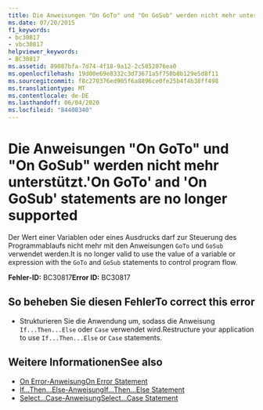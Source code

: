 ```yaml
---
title: Die Anweisungen "On GoTo" und "On GoSub" werden nicht mehr unterstützt.
ms.date: 07/20/2015
f1_keywords:
- bc30817
- vbc30817
helpviewer_keywords:
- BC30817
ms.assetid: 89087bfa-7d74-4f18-9a12-2c5852076ea0
ms.openlocfilehash: 19d00e69e8332c3d73671a5f750b8b129e5d8f11
ms.sourcegitcommit: f8c270376ed905f6a8896ce0fe25b4f4b38ff498
ms.translationtype: MT
ms.contentlocale: de-DE
ms.lasthandoff: 06/04/2020
ms.locfileid: "84408340"
---
```

# <a name="on-goto-and-on-gosub-statements-are-no-longer-supported"></a><span data-ttu-id="f4491-102">Die Anweisungen "On GoTo" und "On GoSub" werden nicht mehr unterstützt.</span><span class="sxs-lookup"><span data-stu-id="f4491-102">'On GoTo' and 'On GoSub' statements are no longer supported</span></span>
<span data-ttu-id="f4491-103">Der Wert einer Variablen oder eines Ausdrucks darf zur Steuerung des Programmablaufs nicht mehr mit den Anweisungen `GoTo` und `GoSub` verwendet werden.</span><span class="sxs-lookup"><span data-stu-id="f4491-103">It is no longer valid to use the value of a variable or expression with the `GoTo` and `GoSub` statements to control program flow.</span></span>  
  
 <span data-ttu-id="f4491-104">**Fehler-ID:** BC30817</span><span class="sxs-lookup"><span data-stu-id="f4491-104">**Error ID:** BC30817</span></span>  
  
## <a name="to-correct-this-error"></a><span data-ttu-id="f4491-105">So beheben Sie diesen Fehler</span><span class="sxs-lookup"><span data-stu-id="f4491-105">To correct this error</span></span>  
  
- <span data-ttu-id="f4491-106">Strukturieren Sie die Anwendung um, sodass die Anweisung `If...Then...Else` oder `Case` verwendet wird.</span><span class="sxs-lookup"><span data-stu-id="f4491-106">Restructure your application to use `If...Then...Else` or `Case` statements.</span></span>  
  
## <a name="see-also"></a><span data-ttu-id="f4491-107">Weitere Informationen</span><span class="sxs-lookup"><span data-stu-id="f4491-107">See also</span></span>

- [<span data-ttu-id="f4491-108">On Error-Anweisung</span><span class="sxs-lookup"><span data-stu-id="f4491-108">On Error Statement</span></span>](../language-reference/statements/on-error-statement.md)
- [<span data-ttu-id="f4491-109">If...Then...Else-Anweisung</span><span class="sxs-lookup"><span data-stu-id="f4491-109">If...Then...Else Statement</span></span>](../language-reference/statements/if-then-else-statement.md)
- [<span data-ttu-id="f4491-110">Select...Case-Anweisung</span><span class="sxs-lookup"><span data-stu-id="f4491-110">Select...Case Statement</span></span>](../language-reference/statements/select-case-statement.md)

